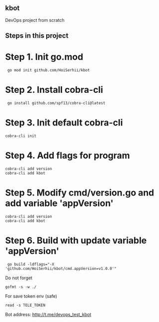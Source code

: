 ## kbot
DevOps project from scratch

## Steps in this project

# Step 1. Init go.mod
```
 go mod init github.com/HoiSerhii/kbot
```

# Step 2. Install cobra-cli
```
 go install github.com/spf13/cobra-cli@latest
```

# Step 3. Init default cobra-cli 
```
cobra-cli init
```

# Step 4. Add flags for program
```
cobra-cli add version
cobra-cli add kbot
```

# Step 5. Modify cmd/version.go and add variable 'appVersion'
```
cobra-cli add version
cobra-cli add kbot
```

# Step 6. Build with update variable 'appVersion'
```
 go build -ldflags="-X 'github.com/HoiSerhii/kbot/cmd.appVersion=v1.0.0'"
```

Do not forget 
```
gofmt -s -w ./
```


For save token env (safe)
```
read -s TELE_TOKEN
```

Bot address: http://t.me/devops_test_kbot